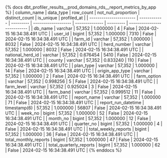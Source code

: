 {% docs dbt_profiler_results__prod_domains_rds__report_metrics_by_app  %}
| column_name             | data_type    | row_count | not_null_proportion | distinct_count | is_unique | profiled_at                 |
| ----------------------- | ------------ | --------- | ------------------- | -------------- | --------- | --------------------------- |
| db_name                 | varchar      |    57,352 |            1.000000 |              4 |     False | 2024-02-15 16:34:38.491 UTC |
| user_id                 | bigint       |    57,352 |            1.000000 |           7310 |     False | 2024-02-15 16:34:38.491 UTC |
| farm_id                 | varchar      |    57,352 |            1.000000 |           8032 |     False | 2024-02-15 16:34:38.491 UTC |
| herd_number             | varchar      |    57,352 |            1.000000 |           8032 |     False | 2024-02-15 16:34:38.491 UTC |
| national_herd_id        | varchar      |    57,352 |            0.676454 |           5410 |     False | 2024-02-15 16:34:38.491 UTC |
| county                  | varchar      |    57,352 |            0.833240 |            110 |     False | 2024-02-15 16:34:38.491 UTC |
| plan_type               | varchar      |    57,352 |            1.000000 |             14 |     False | 2024-02-15 16:34:38.491 UTC |
| origin_app_type         | varchar      |    57,352 |            1.000000 |              2 |     False | 2024-02-15 16:34:38.491 UTC |
| farm_option             | varchar      |    57,352 |            0.998256 |              5 |     False | 2024-02-15 16:34:38.491 UTC |
| farm_level              | varchar      |    57,352 |            0.925024 |              3 |     False | 2024-02-15 16:34:38.491 UTC |
| farm_band               | varchar      |    57,352 |            0.999512 |             11 |     False | 2024-02-15 16:34:38.491 UTC |
| report_name             | varchar      |    57,352 |            1.000000 |             71 |     False | 2024-02-15 16:34:38.491 UTC |
| report_run_datetime     | timestamp(6) |    57,352 |            1.000000 |          56807 |     False | 2024-02-15 16:34:38.491 UTC |
| week_no                 | bigint       |    57,352 |            1.000000 |             52 |     False | 2024-02-15 16:34:38.491 UTC |
| month_no                | bigint       |    57,352 |            1.000000 |             12 |     False | 2024-02-15 16:34:38.491 UTC |
| quarter_no              | bigint       |    57,352 |            1.000000 |              4 |     False | 2024-02-15 16:34:38.491 UTC |
| total_weekly_reports    | bigint       |    57,352 |            1.000000 |             36 |     False | 2024-02-15 16:34:38.491 UTC |
| total_monthly_reports   | bigint       |    57,352 |            1.000000 |             47 |     False | 2024-02-15 16:34:38.491 UTC |
| total_quarterly_reports | bigint       |    57,352 |            1.000000 |             62 |     False | 2024-02-15 16:34:38.491 UTC |
{% enddocs %}
